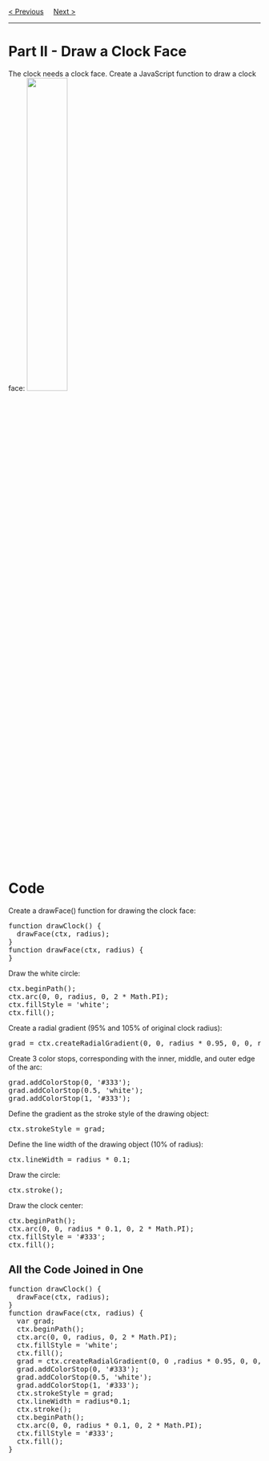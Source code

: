 <a href="/JS/Graphics/Canvas/Clock/1-Main.md">&lt; Previous</a>
&nbsp;&nbsp;&nbsp;
<a href="/JS/Graphics/Canvas/Clock/3-Numbers.md">Next &gt;</a>
<hr>
<h1>Part II - Draw a Clock Face</h1>
The clock needs a clock face. Create a JavaScript function to draw a clock face:
<img src="https://i.imgur.com/DLxokQJ.jpg" width="40%">
<h1>Code</h1>
Create a drawFace() function for drawing the clock face:
<pre>
function drawClock() {
  drawFace(ctx, radius);
}
function drawFace(ctx, radius) {
}
</pre>
Draw the white circle:
<pre>
ctx.beginPath();
ctx.arc(0, 0, radius, 0, 2 * Math.PI);
ctx.fillStyle = 'white';
ctx.fill();
</pre>
Create a radial gradient (95% and 105% of original clock radius):
<pre>grad = ctx.createRadialGradient(0, 0, radius * 0.95, 0, 0, radius * 1.05);</pre>
Create 3 color stops, corresponding with the inner, middle, and outer edge of the arc:
<pre>
grad.addColorStop(0, '#333');
grad.addColorStop(0.5, 'white');
grad.addColorStop(1, '#333');
</pre>
Define the gradient as the stroke style of the drawing object:
<pre>ctx.strokeStyle = grad;</pre>
Define the line width of the drawing object (10% of radius):
<pre>ctx.lineWidth = radius * 0.1;</pre>
Draw the circle:
<pre>ctx.stroke();</pre>
Draw the clock center:
<pre>
ctx.beginPath();
ctx.arc(0, 0, radius * 0.1, 0, 2 * Math.PI);
ctx.fillStyle = '#333';
ctx.fill();
</pre>
<h2>All the Code Joined in One</h2>
<pre>
function drawClock() {
  drawFace(ctx, radius);
}
function drawFace(ctx, radius) {
  var grad;
  ctx.beginPath();
  ctx.arc(0, 0, radius, 0, 2 * Math.PI);
  ctx.fillStyle = 'white';
  ctx.fill();
  grad = ctx.createRadialGradient(0, 0 ,radius * 0.95, 0, 0, radius * 1.05);
  grad.addColorStop(0, '#333');
  grad.addColorStop(0.5, 'white');
  grad.addColorStop(1, '#333');
  ctx.strokeStyle = grad;
  ctx.lineWidth = radius*0.1;
  ctx.stroke();
  ctx.beginPath();
  ctx.arc(0, 0, radius * 0.1, 0, 2 * Math.PI);
  ctx.fillStyle = '#333';
  ctx.fill();
}
</pre>
